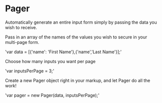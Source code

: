 # Pager
Automatically generate an entire input form simply by passing the data you wish to receive. 

Pass in an array of the names of the values you wish to secure in your multi-page form.

'var data = [{'name': 'First Name'},{'name','Last Name'}];'

Choose how many inputs you want per page

'var inputsPerPage = 3;'

Create a new Pager object right in your markup, and let Pager do all the work!

'var pager = new Pager(data, inputsPerPage);'

